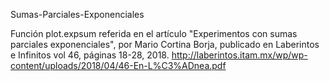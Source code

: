 Sumas-Parciales-Exponenciales

Función plot.expsum referida en el artículo "Experimentos con sumas parciales exponenciales", por Mario Cortina Borja, publicado
en Laberintos e Infinitos vol 46, páginas 18-28, 2018.  http://laberintos.itam.mx/wp/wp-content/uploads/2018/04/46-En-L%C3%ADnea.pdf 


